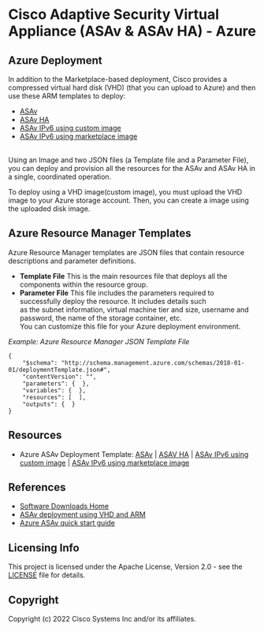 # Cisco Adaptive Security Virtual Appliance (ASAv & ASAv HA) - Azure

## Azure Deployment

In addition to the Marketplace-based deployment, Cisco provides a compressed virtual hard disk (VHD) (that you can upload to Azure) and then use these ARM templates to deploy:
* [ASAv](ASAv9.23/asav/README.md)
* [ASAv HA](ASAv9.23/asav-ha/README.md)
* [ASAv IPv6 using custom image](ASAv9.23/asav-ipv6-custom-image-template)
* [ASAv IPv6 using marketplace image](ASAv9.23/asav-ipv6-mp-image-template)
<br>
Using an Image and two JSON files (a Template file and a Parameter File), you can deploy and provision all the resources for the ASAv and ASAv HA in a single, coordinated operation.<br>

To deploy using a VHD image(custom image), you must upload the VHD image to your Azure storage account. Then, you can create a image using the uploaded disk image.<br>

## Azure Resource Manager Templates
Azure Resource Manager templates are JSON files that contain resource descriptions and parameter definitions.<br>

* **Template File**  This is the main resources file that deploys all the components within the resource group.<br>
* **Parameter File** This file includes the parameters required to successfully deploy the resource. It includes details such<br>
as the subnet information, virtual machine tier and size, username and password, the name of the storage container, etc.<br>
You can customize this file for your Azure deployment environment.

*Example: Azure Resource Manager JSON Template File*
```
{
    "$schema": "http://schema.management.azure.com/schemas/2018-01-01/deploymentTemplate.json#",
    "contentVersion": "",
    "parameters": {  },
    "variables": {  },
    "resources": [  ],
    "outputs": {  }
}
```

## Resources
* Azure ASAv Deployment Template: [ASAv](ASAv9.23/asav/README.md)  |   [ASAV HA](ASAv9.23/asav-ha/README.md) | [ASAv IPv6 using custom image](ASAv9.23/asav-ipv6-custom-image-template/README.md)   | [ASAv IPv6 using marketplace image](ASAv9.23/asav-ipv6-mp-image-template/README.md)

## References
* [Software Downloads Home](https://software.cisco.com/download/home/286119613/type/280775065/release/9.23.1)
* [ASAv deployment using VHD and ARM](https://www.cisco.com/c/en/us/td/docs/security/asa/asa923/asav/getting-started/asa-virtual-923-gsg/asav_azure.html#id_87923)
* [Azure ASAv quick start guide](https://www.cisco.com/c/en/us/td/docs/security/asa/asa923/asav/getting-started/asa-virtual-923-gsg.html)

## Licensing Info
This project is licensed under the Apache License, Version 2.0 - see the [LICENSE](../../LICENSE) file for details.

## Copyright
Copyright (c) 2022 Cisco Systems Inc and/or its affiliates.
